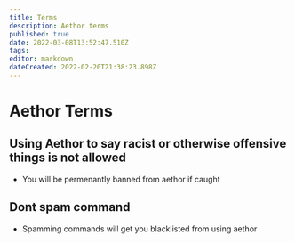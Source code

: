 ```yaml
---
title: Terms
description: Aethor terms
published: true
date: 2022-03-08T13:52:47.510Z
tags: 
editor: markdown
dateCreated: 2022-02-20T21:38:23.898Z
---
```


# Aethor Terms

## Using Aethor to say racist or otherwise offensive things is not allowed

-   You will be permenantly banned from aethor if caught
    

## Dont spam command

-   Spamming commands will get you blacklisted from using aethor